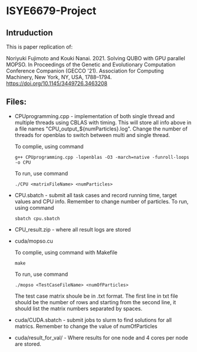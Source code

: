 # ISYE6679-Project
## Intruduction
This is paper replication of:

Noriyuki Fujimoto and Kouki Nanai. 2021. Solving QUBO with GPU parallel MOPSO. In Proceedings of the Genetic and Evolutionary Computation Conference Companion (GECCO '21). Association for Computing Machinery, New York, NY, USA, 1788–1794. https://doi.org/10.1145/3449726.3463208



## Files:


- CPUprogramming.cpp - implementation of both single thread and multiple threads using CBLAS with timing.
  This will store all info above in a file names "CPU_output_${numParticles}.log". Change the number of threads for openblas to switch between multi and single thread.
  
  To complie, using command 
  ```
  g++ CPUprogramming.cpp -lopenblas -O3 -march=native -funroll-loops -o CPU
  ```
  To run, use command
  ```
  ./CPU <matrixFileName> <numParticles>
  ```
  
- CPU.sbatch - submit all task cases and record running time, target values and CPU info. Remember to change number of particles.
  To run, using command
  ```
  sbatch cpu.sbatch
  ```

- CPU_result.zip - where all result logs are stored

  
- cuda/mopso.cu
  
  To complie, using command with Makefile
  ```
  make
  ```
  To run, use command
  ```
  ./mopso <TestCaseFileName> <numOfParticles>
  ```
  The test case matrix shoule be in .txt format. The first line in txt file should be the number of rows and starting from the second line, it should list the matrix numbers separated by spaces.
- cuda/CUDA.sbatch - submit jobs to slurm to find solutions for all matrics. Remember to change the value of numOfParticles

- cuda/result_for_val/ - Where results for one node and 4 cores per node are stored.
